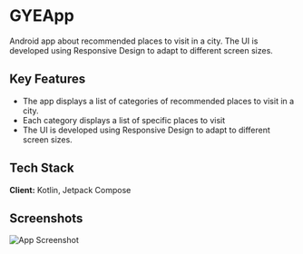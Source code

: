 # GYEApp

Android app about recommended places to visit in a city. The UI is developed using Responsive Design to adapt to different screen sizes.


## Key Features

- The app displays a list of categories of recommended places to visit in a city.
- Each category displays a list of specific places to visit
- The UI is developed using Responsive Design to adapt to different screen sizes.


## Tech Stack

**Client:** Kotlin, Jetpack Compose


## Screenshots

![App Screenshot](https://via.placeholder.com/468x300?text=App+Screenshot+Here)
